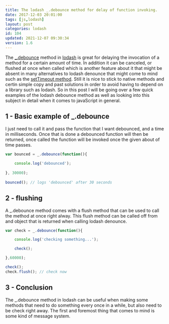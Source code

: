 ```yaml
---
title: The lodash _.debounce method for delay of function invoking.
date: 2017-12-03 20:01:00
tags: [js,lodash]
layout: post
categories: lodash
id: 104
updated: 2021-12-07 09:30:34
version: 1.6
---
```


The [\_.debounce](https://lodash.com/docs/4.17.4#debounce) method in [lodash](https://lodash.com/) is great for delaying the invocation of a method for a certain amount of time. In addition it can be canceled, or flushed at once when called which is another feature about it that might be absent in many alternatives to lodash denounce that might come to mind such as the [setTimeout method](/2018/12/06/js-settimeout/). Still it is nice to stick to native methods and certin simple copy and past solutions in order to avoid having to depend on a library such as lodash. So in this post I will be going over a few quick examples of the lodash debounce method as well as looking into this subject in detail when it comes to javaScript in general.

<!-- more -->

## 1 - Basic example of \_.debounce

I just need to call it and pass the function that I want debounced, and a time in milliseconds. Once that is done a debounced function will then be returned, once called the function will be invoked once the given about of time passes.

```js
var bounced = _.debounce(function(){
 
    console.log('debounced');
 
}, 30000);
 
bounced(); // logs 'debounced' after 30 seconds
```

## 2 - flushing

A \_.debounce method comes with a flush method that can be used to call the method at once right alway. This flush method can be called off from and object that is returned when calling lodash denounce.

```js
var check = _.debounce(function(){

    console.log('checking something...');

    check();

},60000);

check();
check.flush(); // check now
```

## 3 - Conclusion

The \_.debounce method in lodash can be useful when making some methods that need to do something every once in a while, but also need to be check right away. The first and foremost thing that comes to mind is some kind of message system.